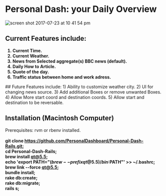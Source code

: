 # Personal Dash: your Daily Overview
![screen shot 2017-07-23 at 10 41 54 pm](https://user-images.githubusercontent.com/11463275/28506279-33fedeb6-6ff8-11e7-8300-75f799e4d940.png)

## Current Features include:<b>
1) Current Time.
2) Current Weather.
3) News from Selected aggregate(s) BBC news (default).
4) Daily How to Article. 
5) Quote of the day.
6) Traffic status between home and work adress.
</b>
## Future Features include:
1) Ability to customize weather city.
2) UI for changing news source.
3) Add additional Boxes or remove unwanted Boxes.
4) Allow More start coord and destination coords.
5) Allow start and destination to be reversable.

## Installation (Macintosh Computer)
Prerequisites: rvm or rbenv installed.
<b>
<br><br>git clone https://github.com/PersonalDashboard/Personal-Dash-Rails.git;
<br>cd Personal-Dash-Rails;
<br>brew install qt@5.5;
<br>echo 'export PATH="$(brew --prefix qt@5.5)/bin:$PATH"' >> ~/.bashrc;
<br>brew link --force qt@5.5;
<br>bundle install;
<br>rake db:create;
<br>rake db:migrate;
<br>rails s;

</b>
